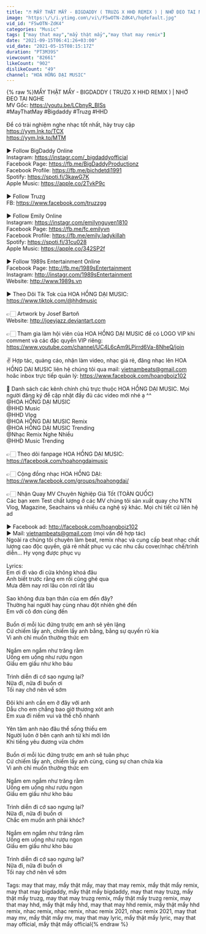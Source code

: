 ```yaml
---
title: "♬ MẨY THẬT MẨY - BIGDADDY ( TRUZG X HHD REMIX ) | NHỚ ĐEO TAI NGHE"
image: "https:\/\/i.ytimg.com\/vi\/F5wOTN-ZdK4\/hqdefault.jpg"
vid_id: "F5wOTN-ZdK4"
categories: "Music"
tags: ["may that may","mẩy thật mẩy","may that may remix"]
date: "2021-09-15T06:41:26+03:00"
vid_date: "2021-05-15T08:15:17Z"
duration: "PT3M39S"
viewcount: "82661"
likeCount: "902"
dislikeCount: "49"
channel: "HOA HỒNG DẠI MUSIC"
---
```

{% raw %}MẨY THẬT MẨY - BIGDADDY ( TRUZG X HHD REMIX ) | NHỚ ĐEO TAI NGHE<br />MV Gốc: <a rel="nofollow" target="blank" href="https://youtu.be/LCbnyR_BISs">https://youtu.be/LCbnyR_BISs</a> <br />#MayThatMay #Bigdaddy #Truzg #HHD <br /><br />Để có trải nghiệm nghe nhạc tốt nhất, hãy truy cập <br /><a rel="nofollow" target="blank" href="https://yym.lnk.to/TCX​">https://yym.lnk.to/TCX​</a> <br /><a rel="nofollow" target="blank" href="https://yym.lnk.to/MTM">https://yym.lnk.to/MTM</a> <br /><br />► Follow BigDaddy Online<br />Instagram: <a rel="nofollow" target="blank" href="https://instagr.com/_bigdaddyofficial​">https://instagr.com/_bigdaddyofficial​</a><br />Facebook Page: <a rel="nofollow" target="blank" href="https://fb.me/BigDaddyProductionz​">https://fb.me/BigDaddyProductionz​</a><br />Facebook Profile: <a rel="nofollow" target="blank" href="https://fb.me/bichdetdi1991​">https://fb.me/bichdetdi1991​</a><br />Spotify: <a rel="nofollow" target="blank" href="https://spoti.fi/3kawG7K​">https://spoti.fi/3kawG7K​</a><br />Apple Music: <a rel="nofollow" target="blank" href="https://apple.co/2TvkP9c​">https://apple.co/2TvkP9c​</a><br /><br />► Follow Truzg<br />FB: <a rel="nofollow" target="blank" href="https://www.facebook.com/truzzgg">https://www.facebook.com/truzzgg</a><br /><br />► Follow Emily Online<br />Instagram: <a rel="nofollow" target="blank" href="https://instagr.com/emilynguyen1810​">https://instagr.com/emilynguyen1810​</a><br />Facebook Page: <a rel="nofollow" target="blank" href="https://fb.me/fc.emilyvn​">https://fb.me/fc.emilyvn​</a><br />Facebook Profile: <a rel="nofollow" target="blank" href="https://fb.me/emily.ladykillah​">https://fb.me/emily.ladykillah​</a><br />Spotify: <a rel="nofollow" target="blank" href="https://spoti.fi/31cu028​">https://spoti.fi/31cu028​</a><br />Apple Music: <a rel="nofollow" target="blank" href="https://apple.co/342SP2f​">https://apple.co/342SP2f​</a><br /><br />► Follow 1989s Entertainment Online<br />Facebook Page: <a rel="nofollow" target="blank" href="http://fb.me/1989sEntertainment​">http://fb.me/1989sEntertainment​</a><br />Instagram: <a rel="nofollow" target="blank" href="http://instagr.com/1989sEntertainment">http://instagr.com/1989sEntertainment</a><br />Website: <a rel="nofollow" target="blank" href="http://www.1989s.vn​">http://www.1989s.vn​</a><br /><br />▶️ Theo Dõi Tik Tok của HOA HỒNG DẠI MUSIC: <a rel="nofollow" target="blank" href="https://www.tiktok.com/@hhdmusic">https://www.tiktok.com/@hhdmusic</a><br /><br />👉🏻 Artwork by Josef Bartoň<br />Website: <a rel="nofollow" target="blank" href="http://joeyjazz.deviantart.com">http://joeyjazz.deviantart.com</a><br /><br />👉🏻 Tham gia làm hội viên của HOA HỒNG DẠI MUSIC để có LOGO VIP khi comment và các đặc quyền VIP riêng:<br /><a rel="nofollow" target="blank" href="https://www.youtube.com/channel/UC4L6cAm9LPirrd6Va-8NheQ/join">https://www.youtube.com/channel/UC4L6cAm9LPirrd6Va-8NheQ/join</a><br /><br />✌️ Hợp tác, quảng cáo, nhận làm video, nhạc giá rẻ, đăng nhạc lên HOA HỒNG DẠI MUSIC liên hệ chúng tôi qua mail: vietnambeats@gmail.com hoăc inbox trực tiếp quản lý: <a rel="nofollow" target="blank" href="https://www.facebook.com/hoangboiz102">https://www.facebook.com/hoangboiz102</a><br /><br />🔔 Danh sách các kênh chính chủ trực thuộc HOA HỒNG DẠI MUSIC. Mọi người đăng ký để cập nhật đầy đủ các video mới nhé ạ ^^<br />@HOA HỒNG DẠI MUSIC<br />@HHD Music<br />@HHD Vlog<br />@HOA HỒNG DẠI MUSIC Remix<br />@HOA HỒNG DẠI MUSIC Trending<br />@Nhạc Remix Nghe Nhiều<br />@HHD Music Trending<br /><br />👉🏻 Theo dõi fanpage HOA HỒNG DẠI MUSIC: <a rel="nofollow" target="blank" href="https://facebook.com/hoahongdaimusic">https://facebook.com/hoahongdaimusic</a><br /><br />👉🏻 Cộng đồng nhạc HOA HỒNG DẠI: <a rel="nofollow" target="blank" href="https://www.facebook.com/groups/hoahongdai/">https://www.facebook.com/groups/hoahongdai/</a><br /><br />👉🏻 Nhận Quay MV Chuyên Nghiệp Giá Tốt (TOÀN QUỐC)<br />Các bạn xem Test chất lượng ở các MV chúng tôi sản xuất quay cho NTN Vlog, Magazine, Seachains và nhiều ca nghệ sỹ khác. Mọi chi tiết cứ liên hệ ad<br /><br />► Facebook ad: <a rel="nofollow" target="blank" href="http://facebook.com/hoangboiz102">http://facebook.com/hoangboiz102</a><br />► Mail: vietnambeats@gmail.com (mọi vấn đề hợp tác)<br />Ngoài ra chúng tôi chuyên làm beat, remix nhạc và cung cấp beat nhạc chất lượng cao độc quyền, giá rẻ nhất phục vụ các nhu cầu cover/nhạc chế/trình diễn... Hy vọng được phục vụ<br /><br />Lyrics:<br />Em ơi đi vào đi cửa không khoá đâu<br />Anh biết trước rằng em rồi cũng ghé qua<br />Mưa đêm nay rơi lâu còn rơi rất lâu<br /><br />Sao không đưa bạn thân của em đến đây?<br />Thường hai người hay cùng nhau đột nhiên ghé đến<br />Em với cô đơn cùng đến<br /><br />Buồn ơi mỗi lúc đứng trước em anh sẽ yên lặng<br />Cứ chiếm lấy anh, chiếm lấy anh bằng, bằng sự quyến rũ kia<br />Vì anh chỉ muốn thưởng thức em<br /><br />Ngắm em ngắm như trăng rằm<br />Uống em uống như rượu ngon<br />Giấu em giấu như kho báu<br /><br />Trình diễn đi cớ sao ngưng lại?<br />Nữa đi, nữa đi buồn ơi<br />Tối nay chớ nên về sớm<br /><br />Đôi khi anh cần em ở đây với anh<br />Dẫu cho em chẳng bao giờ thương xót anh<br />Em xua đi niềm vui và thế chỗ nhanh<br /><br />Yên tâm anh nào đâu thể sống thiếu em<br />Người luôn ở bên cạnh anh từ khi mới lớn<br />Khi tiếng yêu đương vừa chớm<br /><br />Buồn ơi mỗi lúc đứng trước em anh sẽ tuân phục<br />Cứ chiếm lấy anh, chiếm lấy anh cùng, cùng sự chan chứa kia<br />Vì anh chỉ muốn thưởng thức em<br /><br />Ngắm em ngắm như trăng rằm<br />Uống em uống như rượu ngon<br />Giấu em giấu như kho báu<br /><br />Trình diễn đi cớ sao ngưng lại?<br />Nữa đi, nữa đi buồn ơi<br />Chắc em muốn anh phải khóc?<br /><br />Ngắm em ngắm như trăng rằm<br />Uống em uống như rượu ngon<br />Giấu em giấu như kho báu<br /><br />Trình diễn đi cớ sao ngưng lại?<br />Nữa đi, nữa đi buồn ơi<br />Tối nay chớ nên về sớm<br /><br />Tags: may that may, mẩy thật mẩy, may that may remix, mẩy thật mẩy remix, may that may bigdaddy, mẩy thật mẩy bigdaddy, may that may truzg, mẩy thật mẩy truzg, may that may truzg remix, mẩy thật mẩy truzg remix, may that may hhd, mẩy thật mẩy hhd, may that may hhd remix, mẩy thật mẩy hhd remix, nhac remix, nhạc remix, nhac remix 2021, nhạc remix 2021, may that may mv, mẩy thật mẩy mv, may that may lyric, mẩy thật mẩy lyric, may that may official, mẩy thật mẩy official{% endraw %}
